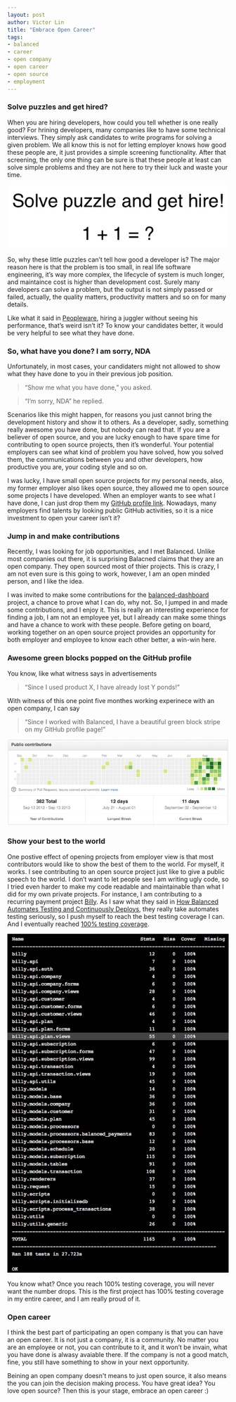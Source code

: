 ```yaml
---
layout: post
author: Victor Lin
title: "Embrace Open Career"
tags:
- balanced
- career
- open company
- open career
- open source
- employment
---
```


### Solve puzzles and get hired?

When you are hiring developers, how could you tell whether is one really good? For hrining developers, many companies like to have some technical interviews. They simply ask candidates to write programs for solving a given problem. We all know this is not for letting employer knows how good these people are, it just provides a simple screening functionality. After that screening, the only one thing can be sure is that these people at least can solve simple problems and they are not here to try their luck and waste your time.

<div style="text-align: center;">
	<img src="/img/2013-09-25-embrace-open-career/solve_puzzle.png" />
</div>

So, why these little puzzles can’t tell how good a developer is? The major reason here is that the problem is too small,  in real life software engineering, it’s way more complex, the lifecycle of system is much longer, and maintaince cost is higher than development cost. Surely many developers can solve a problem, but the output is not simply passed or failed, actually, the quality matters, productivity matters and so on for many details.

Like what it said in [Peopleware](http://javatroopers.com/Peopleware.html#Chapter_15), hiring a juggler without seeing his performance, that’s weird isn’t it? To know your candidates better, it would be very helpful to see what they have done.

### So, what have you done? I am sorry, NDA

Unfortunately, in most cases, your candidaters might not allowed to show what they have done to you in their previous job position. 

> “Show me what you have done,” you asked.

> “I’m sorry, NDA” he replied.

Scenarios like this might happen, for reasons you just cannot bring the development history and show it to others. As a developer, sadly, something really awesome you have done, but nobody can read that. If you are a believer of open source, and you are lucky enough to have spare time for contributing to open source projects, then it’s wonderful. Your potential employers can see what kind of problem you have solved, how you solved them, the communications between you and other developers, how productive you are, your coding style and so on. 

I was lucky, I have small open source projects for my personal needs, also, my former employer also likes open source, they allowed me to open source some projects I have developed. When an employer wants to see what I have done, I can just drop them my [GitHub profile link](https://github.com/victorlin). Nowadays, many employers find talents by looking public GitHub activities, so it is a nice investment to open your career isn’t it?

### Jump in and make contributions

Recently, I was looking for job opportunities, and I met Balanced. Unlike most companies out there, it is surprising Balacned claims that they are an open company. They open sourced most of thier projects. This is crazy, I am not even sure is this going to work, however, I am an open minded person, and I like the idea. 

I was invited to make some contributions for the [balanced-dashboard](https://github.com/balanced/balanced-dashboard) project, a chance to prove what I can do, why not. So, I jumped in and made some contributions, and I enjoy it. This is really an interesting experience for finding a job, I am not an employee yet, but I already can make some things and have a chance to work with these people. Before geting on board, working together on an open source project provides an opportunity for both employer and employee to know each other better, a win-win here.

### Awesome green blocks popped on the GitHub profile

You know, like what witness says in advertisements

> “Since I used product X, I have already lost Y ponds!”

With witness of this one point five monthes working experinece with an open company, I can say

> “Since I worked with Balanced, I have a beautiful green block stripe on my GitHub profile page!”

<div style="text-align: center;">
	<img src="/img/2013-09-25-embrace-open-career/github_profile.png" />
</div>


### Show your best to the world

One postive effect of opening projects from employer view is that most contributors would like to show the best of them to the world. For myself, it works. I see contributing to an open source project just like to give a public speech to the world. I don’t want to let people see I am writing ugly code, so I tried even harder to make my code readable and maintainable than what I did for my own private projects. For instance, I am contributing to a recurring payment project [Billy](https://github.com/balanced/billy). As I saw what they said in [How Balanced Automates Testing and Continuously Deploys](/balanced-payments-operations-automated-testing-continuous-deployment-jenkins/), they really take automates testing seriously, so I push myself to reach the best testing coverage I can. And I eventually reached [100% testing coverage](https://travis-ci.org/victorlin/billy/jobs/11677008). 

<div style="text-align: center;">
	<img src="/img/2013-09-25-embrace-open-career/testing.png" />
</div>

You know what? Once you reach 100% testing coverage, you will never want the number drops. This is the first project has 100% testing coverage in my entire career, and I am really proud of it.

### Open career

I think the best part of participating an open company is that you can have an open career. It is not just a company, it is a community. No matter you are an employee or not, you can contribute to it, and it won’t be invain, what you have done is alwasy avaiable there. If the company is not a good match, fine, you still have something to show in your next opportunity.

Beining an open company doesn't means to just open source, it also means the you can join the decision making process. You have great idea? You love open source? Then this is your stage, embrace an open career :)
